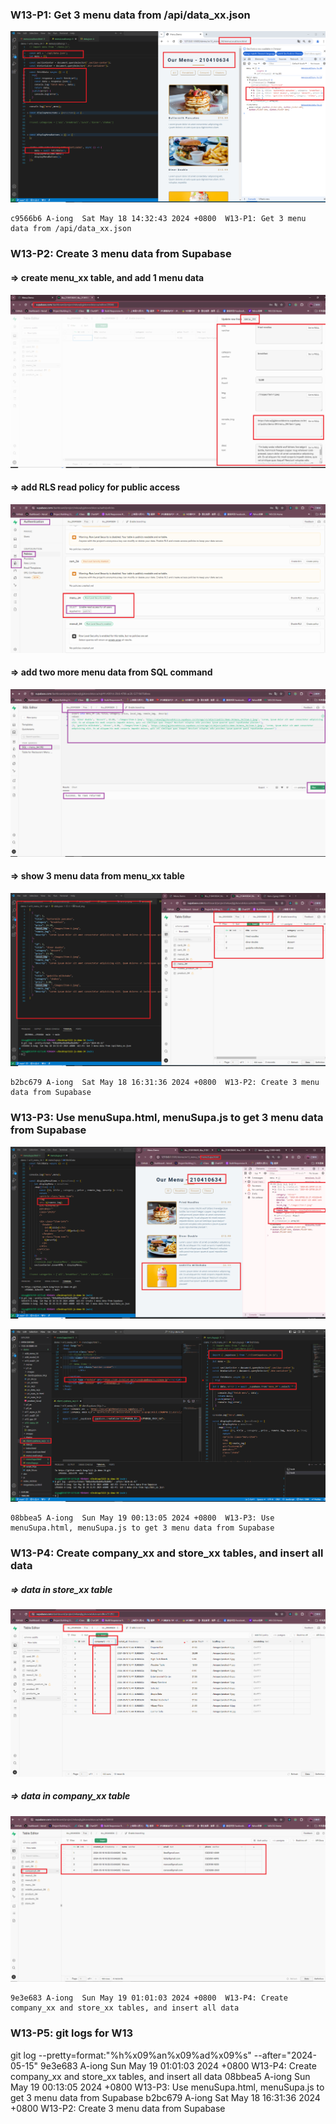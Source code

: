 ### W13-P1: Get 3 menu data from /api/data_xx.json
 
![](w13-p1.png)

```
c9566b6 A-iong  Sat May 18 14:32:43 2024 +0800  W13-P1: Get 3 menu data from /api/data_xx.json

```

### W13-P2: Create 3 menu data from Supabase
 
#### => create menu_xx table, and add 1 menu data
 
![](w13-p2-1.png)
 
#### => add RLS read policy for public access
 
![](w13-p2-2.png)
 
#### => add two more menu data from SQL command
 
![](w13-p2-3.png)
 
#### => show 3 menu data from menu_xx table
 
![](w13-p2-4.png)
 
```
b2bc679 A-iong  Sat May 18 16:31:36 2024 +0800  W13-P2: Create 3 menu data from Supabase

```

### W13-P3: Use menuSupa.html, menuSupa.js to get 3 menu data from Supabase
 
![](w13-p3-1.png)
 
![](w13-p3-2.png)
 
```
08bbea5 A-iong  Sun May 19 00:13:05 2024 +0800  W13-P3: Use menuSupa.html, menuSupa.js to get 3 menu data from Supabase

```
### W13-P4: Create company_xx and store_xx tables, and insert all data
 
##### => data in store_xx table
 
![](w13-p4-1.png)
 
##### => data in company_xx table
 
![](w13-p4-2.png)
 
```
9e3e683 A-iong  Sun May 19 01:01:03 2024 +0800  W13-P4: Create company_xx and store_xx tables, and insert all data

```

### W13-P5: git logs for W13

git log --pretty=format:"%h%x09%an%x09%ad%x09%s" --after="2024-05-15"
9e3e683 A-iong  Sun May 19 01:01:03 2024 +0800  W13-P4: Create company_xx and store_xx tables, and insert all data
08bbea5 A-iong  Sun May 19 00:13:05 2024 +0800  W13-P3: Use menuSupa.html, menuSupa.js to get 3 menu data from Supabase
b2bc679 A-iong  Sat May 18 16:31:36 2024 +0800  W13-P2: Create 3 menu data from Supabase

